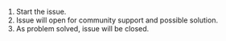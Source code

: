 1) Start the issue.
2) Issue will open for community support and possible solution. 
3) As problem solved, issue will be closed.
